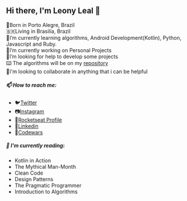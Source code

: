 ## Hi there, I'm Leony Leal 👋

👶️Born in Porto Alegre, Brazil <br>
🇧🇷️Living in Brasilia, Brazil <br>
🌱I’m currently learning algorithms, Android Development(Kotlin), Python, Javascript and Ruby. <br>
🔭I’m currently working on Personal Projects <br>
🤔I’m looking for help to develop some projects <br>
⌨️ The algorithms will be on my [repository](https://github.com/LeonyLeal/algorithms)<br>
👯I'm looking to collaborate in anything that i can be helpful

##### 📫 How to reach me:
   - 🐦️[Twitter](https://twitter.com/Leony_1999)
   - 📷️[Instagram](https://www.instagram.com/leony.1999/)
   - 🚀️[Rocketseat Profile](https://app.rocketseat.com.br/me/leonyleal99)
   - 💼️[Linkedin](https://www.linkedin.com/in/leony-leal99/)
   - 🥋️[Codewars](https://www.codewars.com/users/LeonyLeal)<br>

##### 📕️ I'm currently reading:
  - Kotlin in Action
  - The Mythical Man-Month
  - Clean Code
  - Design Patterns
  - The Pragmatic Programmer 
  - Introduction to Algorithms <br>

